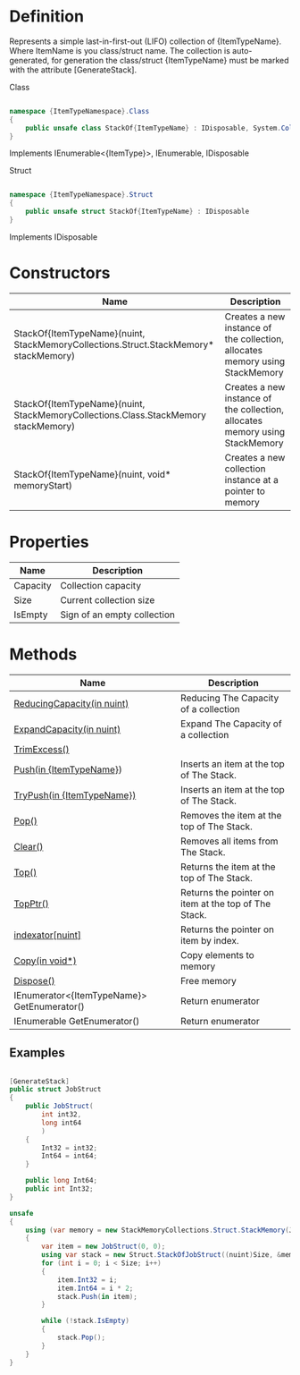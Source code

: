 # Definition
Represents a simple last-in-first-out (LIFO) collection of {ItemTypeName}. Where ItemName is you class/struct name.
The collection is auto-generated, for generation the class/struct {ItemTypeName} must be marked with the attribute [GenerateStack].



Class
```C#

namespace {ItemTypeNamespace}.Class
{
    public unsafe class StackOf{ItemTypeName} : IDisposable, System.Collections.Generic.IEnumerable<{ItemType}>
}

```
Implements
IEnumerable<{ItemType}>, IEnumerable, IDisposable

Struct
```C#

namespace {ItemTypeNamespace}.Struct
{
    public unsafe struct StackOf{ItemTypeName} : IDisposable
}

```

Implements
IDisposable

# Constructors

| Name | Description |
| ------------- | ------------- |
| StackOf{ItemTypeName}(nuint, StackMemoryCollections.Struct.StackMemory* stackMemory)  | Creates a new instance of the collection, allocates memory using StackMemory |
| StackOf{ItemTypeName}(nuint, StackMemoryCollections.Class.StackMemory stackMemory)  | Creates a new instance of the collection, allocates memory using StackMemory |
| StackOf{ItemTypeName}(nuint, void* memoryStart)  | Creates a new collection instance at a pointer to memory |

# Properties

| Name | Description |
| ------------- | ------------- |
| Capacity  | Сollection capacity |
| Size  | Current collection size |
| IsEmpty  | Sign of an empty collection |

# Methods


| Name | Description |
| ------------- | ------------- |
| [ReducingCapacity(in nuint)](https://github.com/SoftStoneDevelop/StackMemoryCollections/blob/main/ApiDescriptions/Stack/ReducingCapacity.md)  | Reducing The Capacity of a collection |
| [ExpandCapacity(in nuint)](https://github.com/SoftStoneDevelop/StackMemoryCollections/blob/main/ApiDescriptions/Stack/ExpandCapacity.md)  | Expand The Capacity of a collection |
| [TrimExcess()](https://github.com/SoftStoneDevelop/StackMemoryCollections/blob/main/ApiDescriptions/Stack/TrimExcess.md)  |  |
| [Push(in {ItemTypeName}](https://github.com/SoftStoneDevelop/StackMemoryCollections/blob/main/ApiDescriptions/Stack/Push.md))  | Inserts an item at the top of The Stack. |
| [TryPush(in {ItemTypeName})](https://github.com/SoftStoneDevelop/StackMemoryCollections/blob/main/ApiDescriptions/Stack/TryPush.md)  | Inserts an item at the top of The Stack. |
| [Pop()](https://github.com/SoftStoneDevelop/StackMemoryCollections/blob/main/ApiDescriptions/Stack/Pop.md)  | Removes the item at the top of The Stack. |
| [Clear()](https://github.com/SoftStoneDevelop/StackMemoryCollections/blob/main/ApiDescriptions/Stack/Clear.md)  | Removes all items from The Stack. |
| [Top()](https://github.com/SoftStoneDevelop/StackMemoryCollections/blob/main/ApiDescriptions/Stack/Top.md)  | Returns the item at the top of The Stack. |
| [TopPtr()](https://github.com/SoftStoneDevelop/StackMemoryCollections/blob/main/ApiDescriptions/Stack/TopPtr.md)  | Returns the pointer on item at the top of The Stack. |
| [indexator[nuint]](https://github.com/SoftStoneDevelop/StackMemoryCollections/blob/main/ApiDescriptions/Stack/indexator.md)  | Returns the pointer on item by index. |
| [Copy(in void*)](https://github.com/SoftStoneDevelop/StackMemoryCollections/blob/main/ApiDescriptions/Stack/Copy.md)  | Copy elements to memory |
| [Dispose()](https://github.com/SoftStoneDevelop/StackMemoryCollections/blob/main/ApiDescriptions/Stack/Dispose.md)  | Free memory |
| IEnumerator<{ItemTypeName}> GetEnumerator()  | Return enumerator |
| IEnumerable GetEnumerator()  | Return enumerator |

## Examples

```C#

[GenerateStack]
public struct JobStruct
{
    public JobStruct(
        int int32,
        long int64
        )
    {
        Int32 = int32;
        Int64 = int64;
    }

    public long Int64;
    public int Int32;
}

unsafe
{
    using (var memory = new StackMemoryCollections.Struct.StackMemory(JobStructHelper.GetSize() * (nuint)Size))
    {
        var item = new JobStruct(0, 0);
        using var stack = new Struct.StackOfJobStruct((nuint)Size, &memory);
        for (int i = 0; i < Size; i++)
        {
            item.Int32 = i;
            item.Int64 = i * 2;
            stack.Push(in item);
        }

        while (!stack.IsEmpty)
        {
            stack.Pop();
        }
    }
}

```
